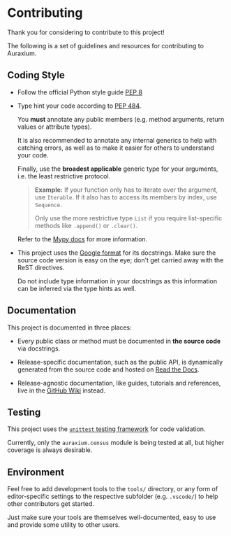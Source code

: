 # Contributing

Thank you for considering to contribute to this project!

The following is a set of guidelines and resources for contributing to Auraxium.

## Coding Style

- Follow the official Python style guide [PEP 8](https://www.python.org/dev/peps/pep-0008/)

- Type hint your code according to [PEP 484](https://www.python.org/dev/peps/pep-0484/).

    You **must** annotate any public members (e.g. method arguments, return values or attribute types).

    It is also recommended to annotate any internal generics to help with catching errors, as well as to make it easier for others to understand your code.

    Finally, use the **broadest applicable** generic type for your arguments, i.e. the least restrictive protocol.

    > **Example:** If your function only has to iterate over the argument, use `Iterable`. If it also has to access its members by index, use `Sequence`.
    >
    > Only use the more restrictive type `List` if you require list-specific methods like `.append()` or `.clear()`.

    Refer to the [Mypy docs](https://mypy.readthedocs.io/en/stable/protocols.html#protocol-types) for more information.

- This project uses the [Google format](https://sphinxcontrib-napoleon.readthedocs.io/en/latest/example_google.html) for its docstrings. Make sure the source code version is easy on the eye; don't get carried away with the ReST directives.

    Do not include type information in your docstrings as this information can be inferred via the type hints as well.

## Documentation

This project is documented in three places:

- Every public class or method must be documented in **the source code** via docstrings.

- Release-specific documentation, such as the public API, is dynamically generated from the source code and hosted on [Read the Docs](https://auraxium.readthedocs.io/en/latest/).

- Release-agnostic documentation, like guides, tutorials and references, live in the [GitHub Wiki](https://github.com/leonhard-s/auraxium/wiki) instead.

## Testing

This project uses the [`unittest` testing framework](https://docs.python.org/3/library/unittest.html) for code validation.

Currently, only the `auraxium.census` module is being tested at all, but higher coverage is always desirable.

## Environment

Feel free to add development tools to the `tools/` directory, or any form of editor-specific settings to the respective subfolder (e.g. `.vscode/`) to help other contributors get started.

Just make sure your tools are themselves well-documented, easy to use and provide some utility to other users.
